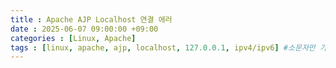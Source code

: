 ```yaml
---
title : Apache AJP Localhost 연결 에러
date : 2025-06-07 09:00:00 +09:00
categories : [Linux, Apache]
tags : [linux, apache, ajp, localhost, 127.0.0.1, ipv4/ipv6] #소문자만 가능
---
```


